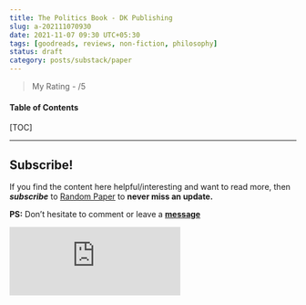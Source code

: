 ```yaml
---
title: The Politics Book - DK Publishing
slug: a-202111070930
date: 2021-11-07 09:30 UTC+05:30
tags: [goodreads, reviews, non-fiction, philosophy]
status: draft
category: posts/substack/paper
---
```


> My Rating - /5

<h4>Table of Contents</h4>
[TOC]



---
## Subscribe!
If you find the content here helpful/interesting and want to read more, then _**subscribe**_ to [Random Paper](https://randompaper8.substack.com/) to **never miss an update.**

**PS:** Don’t hesitate to comment or leave a **[message](https://twitter.com/jeanbourgain8)**
<div class="row">
	<iframe src="https://randompaper8.substack.com/embed" max-width="480" height="120" frameborder="0" scrolling="no" class="centred"></iframe>
	<br>
</div>
